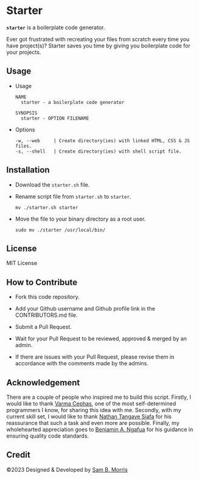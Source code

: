 # Starter

**`starter`** is a boilerplate code generator. 

Ever got frustrated with recreating your files from scratch every time you have project(s)? Starter saves you time by giving you boilerplate code for your projects. 


## Usage

+ Usage

      NAME
        starter - a boilerplate code generator

      SYNOPSIS
        starter - OPTION FILENAME 

+ Options

      -w, --web     | Create directory(ies) with linked HTML, CSS & JS files.
      -s, --shell   | Create directory(ies) with shell script file.




## Installation
+ Download the `starter.sh` file.
+ Rename script file from `starter.sh` to `starter`.

      mv ./starter.sh starter
+ Move the file to your binary directory as a root user.
     
      sudo mv ./starter /usr/local/bin/

## License
MIT License

## How to Contribute
+ Fork this code repository.

+ Add your Github username and Github profile link in the CONTRIBUTORS.md file.

+ Submit a Pull Request.

+ Wait for your Pull Request to be reviewed, approved & merged by an admin.

+ If there are issues with your Pull Request, please revise them in accordance with the comments made by the admins.


## Acknowledgement 
There are a couple of people who inspired me to build this script. Firstly, I would like to thank [Varma Cephas](https://github.com/varma-cephas), one of the most self-determined programmers I know, for sharing this idea with me. Secondly, with my current skill set, I would like to thank [Nathan Tangaye Siafa](https://github.com/tangaye) for his reassurance that such a task and even more are possible. Finally, my wholehearted appreciation goes to [Benjamin A. Ngafua](https://github.com/benjaminangafua) for his guidance in ensuring quality code standards.
## Credit
 &copy;2023 Designed & Developed by [Sam B. Morris](https://github.com/divinestylus)
